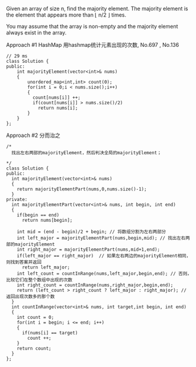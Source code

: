 Given an array of size n, find the majority element. The majority element is the element that appears more than ⌊ n/2 ⌋ times.

You may assume that the array is non-empty and the majority element always exist in the array.


Approach #1 HashMap
用hashmap统计元素出现的次数, No.697 , No.136
```
// 29 ms
class Solution {
public:
    int majorityElement(vector<int>& nums) 
    {
        unordered_map<int,int> count(0);
        for(int i = 0;i < nums.size();i++)
        {
          count[nums[i]] ++;
          if(count[nums[i]] > nums.size()/2)
            return nums[i];
        }
    }
};
```

Approach #2 分而治之
```
/*
  找出左右两部的majorityElement，然后判决全局的majorityElement；

*/
class Solution {
public:
  int majorityElement(vector<int>& nums) 
  {
    return majorityElementPart(nums,0,nums.size()-1);
  }
private:
  int majorityElementPart(vector<int>& nums, int begin, int end)
  {
    if(begin == end)
      return nums[begin];

    int mid = (end - begin)/2 + begin; // 将数组分割为左右两部分
    int left_major = majorityElementPart(nums,begin,mid); // 找出左右两部的majorityElement
    int right_major = majorityElementPart(nums,mid+1,end);
    if(left_major == right_major)  // 如果左右两边的majorityElement相同，则找到答案并返回
      return left_major;
    int left_count = countInRange(nums,left_major,begin,end); // 否则，比较它们在整个数组中出现的次数
    int right_count = countInRange(nums,right_major,begin,end);
    return (left_count > right_count ? left_major : right_major); // 返回出现次数多的那个数
  }
  int countInRange(vector<int>& nums, int target,int begin, int end)
  {
    int count = 0;
    for(int i = begin; i <= end; i++)
    {
      if(nums[i] == target)
        count ++;
    }
    return count;
  }
};
```